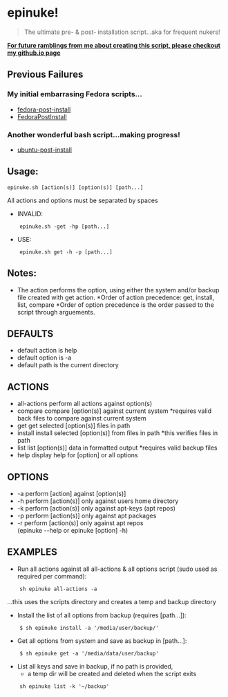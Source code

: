 # epinuke!

> The ultimate pre- & post- installation script...aka for frequent nukers!

**[For future ramblings from me about creating this script, please checkout my github.io page](https://davidprush.com)**

## Previous Failures

### My initial embarrasing Fedora scripts...

* [fedora-post-install](https://github.com/davidprush/fedora-post-install)
* [FedoraPostInstall](https://github.com/davidprush/FedoraPostInstall)

### Another wonderful bash script...making progress!

* [ubuntu-post-install](https://github.com/davidprush/ubuntu-post-install)


## Usage: 
```shell
epinuke.sh [action(s)] [option(s)] [path...]
```
All actions and options must be separated by spaces
* INVALID: 
```shell
    epinuke.sh -get -hp [path...]
```
* USE:
```shell 
    epinuke.sh get -h -p [path...]
```

## Notes:
* The action performs the option, using either the system and/or backup file created with get action.
*Order of action precedence: get, install, list, compare
*Order of option precedence is the order passed to the script through arguements.

## DEFAULTS
* default action is help
* default option is -a
* default path is the current directory

## ACTIONS
* all-actions 		perform all actions against option(s)
* compare 			compare [option(s)] against current system
					*requires valid back files to compare against current system
* get 				get selected [option(s)] files in path
* install 			install selected [option(s)] from files in path
					*this verifies files in path
* list 				list [option(s)] data in formatted output
					*requires valid backup files
* help 				display help for [option] or all options 

## OPTIONS
* -a					perform [action] against [option(s)]
* -h					perform [action(s)] only against users home directory
* -k 					perform [action(s)] only against apt-keys (apt repos)
* -p					perform [action(s)] only against apt packages
* -r					perform [action(s)] only against apt repos								
					(epinuke --help or epinuke [option] -h)

## EXAMPLES
* Run all actions against all all-actions & all options script (sudo used as required per command):   
```shell
    sh epinuke all-actions -a
```
...this uses the scripts directory and creates a temp and backup directory
* Install the list of all options from backup (requires [path...]):
    
```shell
    $ sh epinuke install -a '/media/user/backup/'
```
* Get all options from system and save as backup in [path...]:
```shell
    $ sh epinuke get -a '/media/data/user/backup'
```
* List all keys and save in backup, if no path is provided, 
	* a temp dir will be created and deleted when the script exits
```shell
    sh epinuke list -k '~/backup'
```			
